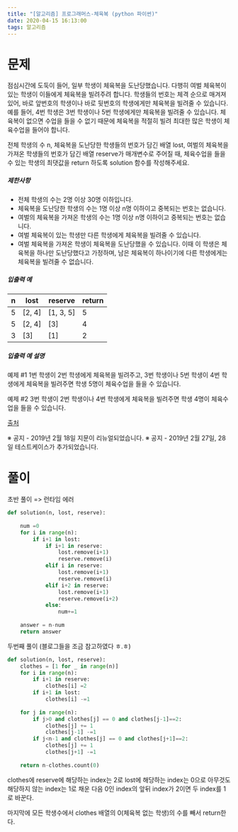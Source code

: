 ```yaml
---
title: "[알고리즘] 프로그래머스-체육복 (python 파이썬)"
date: 2020-04-15 16:13:00
tags: 알고리즘
---
```




# 문제

점심시간에 도둑이 들어, 일부 학생이 체육복을 도난당했습니다. 다행히 여벌 체육복이 있는 학생이 이들에게 체육복을 빌려주려 합니다. 학생들의 번호는 체격 순으로 매겨져 있어, 바로 앞번호의 학생이나 바로 뒷번호의 학생에게만 체육복을 빌려줄 수 있습니다. 예를 들어, 4번 학생은 3번 학생이나 5번 학생에게만 체육복을 빌려줄 수 있습니다. 체육복이 없으면 수업을 들을 수 없기 때문에 체육복을 적절히 빌려 최대한 많은 학생이 체육수업을 들어야 합니다.

전체 학생의 수 n, 체육복을 도난당한 학생들의 번호가 담긴 배열 lost, 여벌의 체육복을 가져온 학생들의 번호가 담긴 배열 reserve가 매개변수로 주어질 때, 체육수업을 들을 수 있는 학생의 최댓값을 return 하도록 solution 함수를 작성해주세요.

##### 제한사항

- 전체 학생의 수는 2명 이상 30명 이하입니다.
- 체육복을 도난당한 학생의 수는 1명 이상 n명 이하이고 중복되는 번호는 없습니다.
- 여벌의 체육복을 가져온 학생의 수는 1명 이상 n명 이하이고 중복되는 번호는 없습니다.
- 여벌 체육복이 있는 학생만 다른 학생에게 체육복을 빌려줄 수 있습니다.
- 여벌 체육복을 가져온 학생이 체육복을 도난당했을 수 있습니다. 이때 이 학생은 체육복을 하나만 도난당했다고 가정하며, 남은 체육복이 하나이기에 다른 학생에게는 체육복을 빌려줄 수 없습니다.

##### 입출력 예

| n    | lost   | reserve   | return |
| ---- | ------ | --------- | ------ |
| 5    | [2, 4] | [1, 3, 5] | 5      |
| 5    | [2, 4] | [3]       | 4      |
| 3    | [3]    | [1]       | 2      |

##### 입출력 예 설명

예제 #1
1번 학생이 2번 학생에게 체육복을 빌려주고, 3번 학생이나 5번 학생이 4번 학생에게 체육복을 빌려주면 학생 5명이 체육수업을 들을 수 있습니다.

예제 #2
3번 학생이 2번 학생이나 4번 학생에게 체육복을 빌려주면 학생 4명이 체육수업을 들을 수 있습니다.

[출처](http://hsin.hr/coci/archive/2009_2010/contest6_tasks.pdf)

※ 공지 - 2019년 2월 18일 지문이 리뉴얼되었습니다.
※ 공지 - 2019년 2월 27일, 28일 테스트케이스가 추가되었습니다.



# 풀이

초반 풀이 => 런타임 에러

```python
def solution(n, lost, reserve):
        
    num =0
    for i in range(n):
        if i+1 in lost:
            if i+1 in reserve:
                lost.remove(i+1)
                reserve.remove(i)
            elif i in reserve:
                lost.remove(i+1)
                reserve.remove(i)
            elif i+2 in reserve:
                lost.remove(i+1)
                reserve.remove(i+2)
            else:
                num+=1
    
    answer = n-num
    return answer
```



두번째 풀이 (블로그들을 조금 참고하였다 ㅎ.ㅎ)

```python
def solution(n, lost, reserve):
    clothes = [1 for _ in range(n)]
    for i in range(n):
        if i+1 in reserve:
            clothes[i] =2
        if i+1 in lost:
            clothes[i] -=1
            
    for j in range(n):
        if j>0 and clothes[j] == 0 and clothes[j-1]==2:
            clothes[j] += 1
            clothes[j-1] -=1
        if j<n-1 and clothes[j] == 0 and clothes[j+1]==2:
            clothes[j] += 1
            clothes[j+1] -=1
            
    return n-clothes.count(0)
```

clothes에 reserve에 해당하는 index는 2로 lost에 해당하는 index는 0으로 아무것도 해당하지 않는 index는 1로 채운 다음 0인 index의 앞뒤 index가 2이면 두 index를 1로 바꾼다.

마지막에 모든 학생수에서 clothes 배열의 0(체육복 없는 학생)의 수를 빼서 return한다.